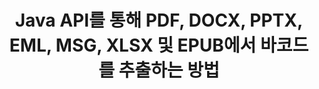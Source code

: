 ---
############################# Static ############################
layout: "auto-gen-gist"
draft: false
path: "ja/parser/java/extract/barcode/xlt/"
otherformats: DOC DOT DOCX DOCM DOTX DOTM TXT ODT OTT RTF PDF XHTML MHTML MD XML EPUB FB2 CHM XLS XLSX XLSM XLSB XLTX XLTM ODS CSV OTS XLA XLAM PPT PPTX  PPS POT PPSX PPTM POTX PPSM ODP OTP PST OST EML EMLX MSG ONE 

############################# Head ############################
head_title: "Java API를 통해 Excel, Word, PDF 및 기타 문서에서 바코드 추출"
head_description: "GroupDocs.Parser Java API를 사용하면 소프트웨어 개발자가 Java Apps 내부의 PDF, MS Excel, Word, PowerPoint, Outlook, OneNote 및 기타 문서에서 바코드를 추출할 수 있습니다."

############################# Header ############################
title: "Java API를 통해 PDF, DOCX, PPTX, EML, MSG, XLSX 및 EPUB에서 바코드를 추출하는 방법"
description: "GroupDocs.Parser Java API를 사용하면 소프트웨어 개발자가 PDF, Word(DOC, DOCX), Excel(XLS, XLSX), PowerPoint( PPT, PPTX), Outlook(EML, MSG) 및 기타 여러 문서 페이지 영역에서 바코드를 추출할 수 있습니다."

######################### Download Button #######################
button:
    enable: true

############################# About ############################
about:
    enable: true
    title: "Java를 통해 Excel, Word, PDF 및 기타 문서에서 바코드를 추출하는 방법을 배우십니까?"
    content: |
       바코드 이미지는 정보를 시각적 패턴으로 인코딩하는 데 사용할 수 있는 다양한 너비의 일련의 평행한 검은색 선과 공백으로 구성됩니다. 1970년대에 도입되었으며 현재 상업 비즈니스의 보편적인 부분입니다. Java용 GroupDocs.Parser는 소프트웨어 프로그래머가 다양한 유형의 문서를 구문 분석하고 문서에서 텍스트, 이미지 및 바코드를 추출하기 위한 응용 프로그램을 구축할 수 있도록 하는 강력한 API입니다. PDF, 이메일, 전자책, Microsoft Office 형식과 같은 가장 일반적인 문서 유형에 대한 지원이 포함되어 있습니다. Word(DOC, DOCX), PowerPoint(PPT, PPTX), Excel(XLS, XLSX), 이메일(EML, MSG) ) 형식 등이 있습니다. Java API에는 일반 텍스트 추출, 구조화된 텍스트 추출, 마크다운 형식 텍스트 추출, 특정 페이지 또는 페이지 영역에서 텍스트 추출, 문서에서 바코드 추출, 메타데이터 추출 또는 이미지 및 더 많은. 

############################# content ############################
steps:
    enable: true
    block:
    - title_left: "Java를 통해 XLT 문서에서 바코드를 추출하는 방법"
      content_left: |
       GroupDocs.Parser Java API는 프로그래머에게 XLT 문서에서 바코드를 쉽게 추출할 수 있는 기능을 제공합니다. 다음 Java 코드 예제는 최소한의 노력과 비용으로 XLT 문서 내에서 바코드 이미지를 추출하는 방법을 보여줍니다. 

      title_right: "Java를 통해 문서에서 바코드 추출"
      content_right: |
        * [Parser](https://apireference.groupdocs.com/parser/java/com.groupdocs.parser/Parser)의 인스턴스 생성
        * 바코드 추출이 지원되는지 확인
        * [GetBarcodes](https://apireference.groupdocs.com/parser/java/com.groupdocs.parser/Parser#getBarcodes()) 메서드를 호출하여 전체 문서에서 모든 바코드를 추출합니다.
        * 문서의 바코드를 반복
        * 모든 바코드와 값을 인쇄하십시오.

      gisthash: "bb2393a5db93e1795d41d908ad23e158"
      gistfile: "barcode_extraction_form_documents.java"

    - title_left: "Java를 통해 XLT 문서 페이지에서 바코드 가져오기"
      content_left: |
       GroupDocs.Parser Java를 사용하면 소프트웨어 개발자가 XLT 문서 페이지에서 바코드를 쉽게 구문 분석하고 가져올 수 있습니다. 다음 Java 코드는 XLT 문서 내의 특정 문서 페이지에서 바코드 추출을 달성하는 방법을 보여줍니다. 

      title_right: "파일 페이지에서 바코드를 가져오는 방법"
      content_right: |
        * [Parser](https://apireference.groupdocs.com/parser/java/com.groupdocs.parser/Parser)의 인스턴스 생성
        * 바코드 추출 지원 문서 확인
        * [GetBarcodes](https://apireference.groupdocs.com/parser/java/com.groupdocs.parser/Parser#getBarcodes(int)) 메서드를 호출하여 문서의 두 번째 페이지에서 모든 바코드를 추출합니다.
        * 바코드에 대한 페이지 반복
        * 페이지 번호 및 바코드 값 인쇄
     
      gisthash: "ff09980eef6df60d5a3272b91b5607cf"
      gistfile: "barcodes_extraction_form_documents_page.java"
      
    - title_left: "XLT 문서 페이지 영역에서 바코드를 추출하는 방법"
      content_left: |
       GroupDocs.Parser Java API는 XLT 문서에서 쉽게 바코드 추출을 완벽하게 지원합니다. 다음 Java 코드 예제는 XLT 문서 페이지 영역에서 바코드 추출을 수행하는 방법을 보여줍니다.

      title_right: "Java를 통해 파일 페이지 영역에서 바코드 추출"
      content_right: |
        * [Parser](https://apireference.groupdocs.com/parser/java/com.groupdocs.parser/Parser)의 인스턴스 생성
        * 바코드 추출에 사용할 수 있는 옵션 생성 사용자 지정
        * 바코드 추출 지원 문서 확인
        * [GetBarcodes](https://apireference.groupdocs.com/parser/java/com.groupdocs.parser/Parser#getBarcodes(int)) 메서드를 호출하여 문서의 두 번째 페이지에서 모든 바코드를 추출합니다.
        * 문서의 바코드를 반복
        * 페이지 번호 및 바코드 값 인쇄
     
      gisthash: "1737589e775a06a6300245cea525dac0"
      gistfile: "barcodes_extraction_from_documents_page_area.java"

    - title_left: "시스템 요구 사항"
      content_left: |
        Java용 GroupDocs.Parser는 모든 주요 플랫폼 및 운영 체제에서 지원됩니다. Microsoft Word, Excel, PowerPoint, Outlook, OpenOffice 및 50개 이상의 기타 형식으로 문서를 생성할 수 있습니다. 전체 시스템 요구 사항 가이드를 보려면 아래 코드를 실행하기 전에 시스템 요구 사항을 방문하십시오. 시스템에 다음 전제 조건이 설치되어 있는지 확인하십시오.
        * 운영 체제: Microsoft Windows, Linux, MacOS
        * 자바 버전 지원: J2SE 7.0(1.7), J2SE 8.0(1.8) 이상
        * GroupDocs [Repository](https://repository.groupdocs.com/webapp/#/artifacts/browse/tree/General/repo/com/groupdocs/groupdocs-parser)에서 최신 버전의 GroupDocs.Parser Java API 다운로드
        
      title_right: "GroupDocs.Parser를 사용하는 이유"
      content_right: |
        * 지원되는 문서에서 일반 텍스트를 추출합니다.
        * 목차 추출 지원
        * 형식이 지정된 텍스트, 메타데이터, 이미지, 컨테이너 및 첨부 파일을 추출합니다.
        * 사용자 정의 템플릿을 통한 문서 구문 분석.
        * 키워드 또는 정규식을 사용하여 텍스트를 검색합니다.
        * 구조화된 텍스트 추출 지원
        * 지원되는 일부 문서 형식의 목차를 추출합니다.
        * PDF 문서에서 양식 데이터를 구문 분석합니다.

demos:
    enable: true


more_formats:
    enable: true


back_to_top:
    enable: true
---